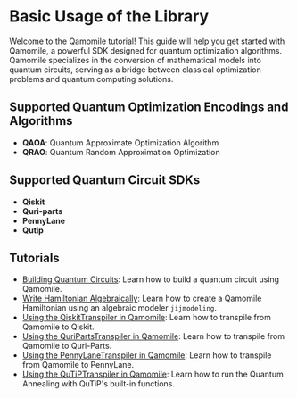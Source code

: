 # Basic Usage of the Library

Welcome to the Qamomile tutorial! This guide will help you get started with Qamomile, a powerful SDK designed for quantum optimization algorithms. 
Qamomile specializes in the conversion of mathematical models into quantum circuits, serving as a bridge between classical optimization problems and quantum computing solutions.

## Supported Quantum Optimization Encodings and Algorithms

- **QAOA**: Quantum Approximate Optimization Algorithm
- **QRAO**: Quantum Random Approximation Optimization


## Supported Quantum Circuit SDKs

- **Qiskit**
- **Quri-parts**
- **PennyLane**
- **Qutip**


## Tutorials

- [Building Quantum Circuits](building_quantum_circuits.ipynb): Learn how to build a quantum circuit using Qamomile.
- [Write Hamiltonian Algebraically](algebraic_operator.ipynb): Learn how to create a Qamomile Hamiltonian using an algebraic modeler `jijmodeling`.
- [Using the QiskitTranspiler in Qamomile](Using_the_QiskitTranspiler_in_Qamomile.ipynb): Learn how to transpile from Qamomile to Qiskit.
- [Using the QuriPartsTranspiler in Qamomile](Using_the_QuriPartsTranspiler_in_Qamomile.ipynb): Learn how to transpile from Qamomile to Quri-Parts.
- [Using the PennyLaneTranspiler in Qamomile](Using_the_PennyLaneTranspiler_in_Qamomile.ipynb): Learn how to transpile from Qamomile to PennyLane.
- [Using the QuTiPTranspiler in Qamomile](quantum_annealing.ipynb): Learn how to run the Quantum Annealing with QuTiP's built-in functions.

